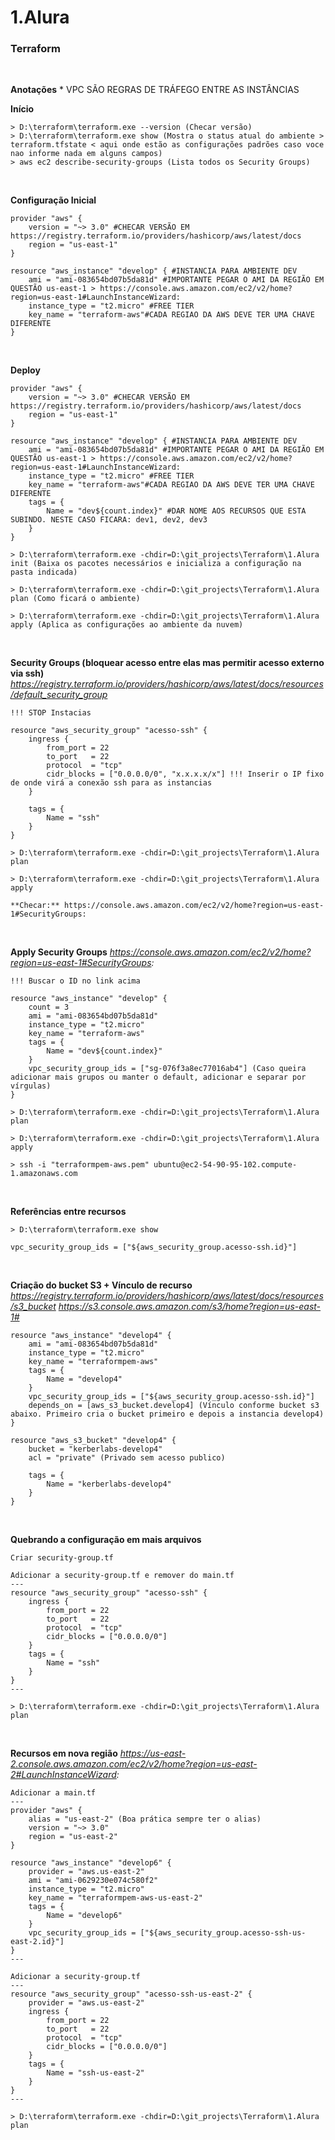 # 1.Alura

### Terraform
<br />

**Anotações**
    * VPC SÃO REGRAS DE TRÁFEGO ENTRE AS INSTÂNCIAS
<br />

**Início**

```
> D:\terraform\terraform.exe --version (Checar versão)
> D:\terraform\terraform.exe show (Mostra o status atual do ambiente > terraform.tfstate < aqui onde estão as configurações padrões caso voce nao informe nada em alguns campos)
> aws ec2 describe-security-groups (Lista todos os Security Groups)

```
<br />

**Configuração Inicial**
```
provider "aws" {
    version = "~> 3.0" #CHECAR VERSÃO EM https://registry.terraform.io/providers/hashicorp/aws/latest/docs
    region = "us-east-1"
}

resource "aws_instance" "develop" { #INSTANCIA PARA AMBIENTE DEV
    ami = "ami-083654bd07b5da81d" #IMPORTANTE PEGAR O AMI DA REGIÃO EM QUESTÃO us-east-1 > https://console.aws.amazon.com/ec2/v2/home?region=us-east-1#LaunchInstanceWizard:
    instance_type = "t2.micro" #FREE TIER
    key_name = "terraform-aws"#CADA REGIAO DA AWS DEVE TER UMA CHAVE DIFERENTE
}

```
<br />

**Deploy**
```
provider "aws" {
    version = "~> 3.0" #CHECAR VERSÃO EM https://registry.terraform.io/providers/hashicorp/aws/latest/docs
    region = "us-east-1"
}

resource "aws_instance" "develop" { #INSTANCIA PARA AMBIENTE DEV
    ami = "ami-083654bd07b5da81d" #IMPORTANTE PEGAR O AMI DA REGIÃO EM QUESTÃO us-east-1 > https://console.aws.amazon.com/ec2/v2/home?region=us-east-1#LaunchInstanceWizard:
    instance_type = "t2.micro" #FREE TIER
    key_name = "terraform-aws"#CADA REGIAO DA AWS DEVE TER UMA CHAVE DIFERENTE
    tags = {
        Name = "dev${count.index}" #DAR NOME AOS RECURSOS QUE ESTA SUBINDO. NESTE CASO FICARA: dev1, dev2, dev3
    }
}

> D:\terraform\terraform.exe -chdir=D:\git_projects\Terraform\1.Alura init (Baixa os pacotes necessários e inicializa a configuração na pasta indicada)

> D:\terraform\terraform.exe -chdir=D:\git_projects\Terraform\1.Alura plan (Como ficará o ambiente)

> D:\terraform\terraform.exe -chdir=D:\git_projects\Terraform\1.Alura apply (Aplica as configurações ao ambiente da nuvem)
```
<br />

**Security Groups (bloquear acesso entre elas mas permitir acesso externo via ssh)**
*https://registry.terraform.io/providers/hashicorp/aws/latest/docs/resources/default_security_group*
```
!!! STOP Instacias

resource "aws_security_group" "acesso-ssh" {
    ingress {
        from_port = 22
        to_port   = 22
        protocol  = "tcp"
        cidr_blocks = ["0.0.0.0/0", "x.x.x.x/x"] !!! Inserir o IP fixo de onde virá a conexão ssh para as instancias
    }

    tags = {
        Name = "ssh"
    }
}

> D:\terraform\terraform.exe -chdir=D:\git_projects\Terraform\1.Alura plan

> D:\terraform\terraform.exe -chdir=D:\git_projects\Terraform\1.Alura apply

**Checar:** https://console.aws.amazon.com/ec2/v2/home?region=us-east-1#SecurityGroups:
```
<br />

**Apply Security Groups**
*https://console.aws.amazon.com/ec2/v2/home?region=us-east-1#SecurityGroups:*
```
!!! Buscar o ID no link acima

resource "aws_instance" "develop" { 
    count = 3 
    ami = "ami-083654bd07b5da81d" 
    instance_type = "t2.micro"
    key_name = "terraform-aws"
    tags = {
        Name = "dev${count.index}"
    }
    vpc_security_group_ids = ["sg-076f3a8ec77016ab4"] (Caso queira adicionar mais grupos ou manter o default, adicionar e separar por vírgulas)
}

> D:\terraform\terraform.exe -chdir=D:\git_projects\Terraform\1.Alura plan

> D:\terraform\terraform.exe -chdir=D:\git_projects\Terraform\1.Alura apply

> ssh -i "terraformpem-aws.pem" ubuntu@ec2-54-90-95-102.compute-1.amazonaws.com
```
<br />

**Referências entre recursos**
```
> D:\terraform\terraform.exe show

vpc_security_group_ids = ["${aws_security_group.acesso-ssh.id}"]
```
<br />

**Criação do bucket S3 + Vínculo de recurso**
*https://registry.terraform.io/providers/hashicorp/aws/latest/docs/resources/s3_bucket*
*https://s3.console.aws.amazon.com/s3/home?region=us-east-1#*
```
resource "aws_instance" "develop4" { 
    ami = "ami-083654bd07b5da81d" 
    instance_type = "t2.micro"
    key_name = "terraformpem-aws"
    tags = {
        Name = "develop4"
    }
    vpc_security_group_ids = ["${aws_security_group.acesso-ssh.id}"]
    depends_on = [aws_s3_bucket.develop4] (Vínculo conforme bucket s3 abaixo. Primeiro cria o bucket primeiro e depois a instancia develop4)
}

resource "aws_s3_bucket" "develop4" {
    bucket = "kerberlabs-develop4"
    acl = "private" (Privado sem acesso publico)

    tags = {
        Name = "kerberlabs-develop4"
    }
}
```
<br />

**Quebrando a configuração em mais arquivos**
```
Criar security-group.tf

Adicionar a security-group.tf e remover do main.tf
---
resource "aws_security_group" "acesso-ssh" {
    ingress {
        from_port = 22
        to_port   = 22
        protocol  = "tcp"
        cidr_blocks = ["0.0.0.0/0"]
    }
    tags = {
        Name = "ssh"
    }
}
---

> D:\terraform\terraform.exe -chdir=D:\git_projects\Terraform\1.Alura plan
```
<br />

**Recursos em nova região**
*https://us-east-2.console.aws.amazon.com/ec2/v2/home?region=us-east-2#LaunchInstanceWizard:*
```
Adicionar a main.tf
---
provider "aws" {
    alias = "us-east-2" (Boa prática sempre ter o alias)
    version = "~> 3.0" 
    region = "us-east-2"
}

resource "aws_instance" "develop6" { 
    provider = "aws.us-east-2"
    ami = "ami-0629230e074c580f2" 
    instance_type = "t2.micro"
    key_name = "terraformpem-aws-us-east-2"
    tags = {
        Name = "develop6"
    }
    vpc_security_group_ids = ["${aws_security_group.acesso-ssh-us-east-2.id}"]
}
---

Adicionar a security-group.tf
---
resource "aws_security_group" "acesso-ssh-us-east-2" {
    provider = "aws.us-east-2"
    ingress {
        from_port = 22
        to_port   = 22
        protocol  = "tcp"
        cidr_blocks = ["0.0.0.0/0"]
    }
    tags = {
        Name = "ssh-us-east-2"
    }
}
---

> D:\terraform\terraform.exe -chdir=D:\git_projects\Terraform\1.Alura plan
```
<br />